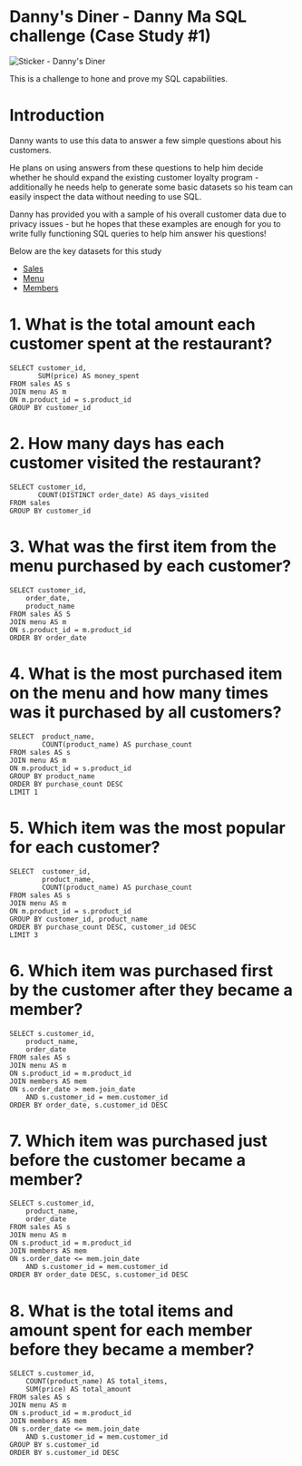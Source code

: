 # Danny's Diner - Danny Ma SQL challenge (Case Study #1)

![Sticker - Danny's Diner](https://github.com/user-attachments/assets/e2aae3d5-199d-4ec5-bc37-e7629aedaea2)

This is a challenge to hone and prove my SQL capabilities.

# Introduction
Danny wants to use this data to answer a few simple questions about his customers. 

He plans on using answers from these questions to help him decide whether he should expand the existing customer loyalty program - additionally he needs help to generate some basic datasets so his team can easily inspect the data without needing to use SQL.

Danny has provided you with a sample of his overall customer data due to privacy issues - but he hopes that these examples are enough for you to write fully functioning SQL queries to help him answer his questions!

Below are the key datasets for this study 

* [Sales](https://github.com/Rabulala7/Danny-s-Dinner-SQL-challenge/blob/main/datasets/Sales.csv)
* [Menu](https://github.com/Rabulala7/Danny-s-Dinner-SQL-challenge/blob/main/datasets/Menu.csv)
* [Members](https://github.com/Rabulala7/Danny-s-Dinner-SQL-challenge/blob/main/datasets/Members.csv)


# 1. What is the total amount each customer spent at the restaurant?


    SELECT customer_id, 
           SUM(price) AS money_spent
    FROM sales AS s
    JOIN menu AS m
    ON m.product_id = s.product_id
    GROUP BY customer_id





# 2. How many days has each customer visited the restaurant?


    SELECT customer_id, 
           COUNT(DISTINCT order_date) AS days_visited
    FROM sales
    GROUP BY customer_id



# 3. What was the first item from the menu purchased by each customer?


    SELECT customer_id, 
        order_date, 
        product_name 
    FROM sales AS S
    JOIN menu AS m
    ON s.product_id = m.product_id
    ORDER BY order_date



# 4. What is the most purchased item on the menu and how many times was it purchased by all customers?



    SELECT  product_name,
            COUNT(product_name) AS purchase_count
    FROM sales AS s
    JOIN menu AS m
    ON m.product_id = s.product_id
    GROUP BY product_name
    ORDER BY purchase_count DESC
    LIMIT 1


# 5. Which item was the most popular for each customer?



    SELECT  customer_id,
            product_name,
            COUNT(product_name) AS purchase_count
    FROM sales AS s
    JOIN menu AS m
    ON m.product_id = s.product_id
    GROUP BY customer_id, product_name
    ORDER BY purchase_count DESC, customer_id DESC
    LIMIT 3



# 6. Which item was purchased first by the customer after they became a member?



    SELECT s.customer_id,
        product_name,
        order_date
    FROM sales AS s
    JOIN menu AS m
    ON s.product_id = m.product_id
    JOIN members AS mem
    ON s.order_date > mem.join_date 
        AND s.customer_id = mem.customer_id
    ORDER BY order_date, s.customer_id DESC


# 7. Which item was purchased just before the customer became a member?



    SELECT s.customer_id,
        product_name,
        order_date
    FROM sales AS s
    JOIN menu AS m
    ON s.product_id = m.product_id
    JOIN members AS mem
    ON s.order_date <= mem.join_date 
        AND s.customer_id = mem.customer_id
    ORDER BY order_date DESC, s.customer_id DESC



# 8. What is the total items and amount spent for each member before they became a member?


    SELECT s.customer_id,
        COUNT(product_name) AS total_items,
        SUM(price) AS total_amount
    FROM sales AS s
    JOIN menu AS m
    ON s.product_id = m.product_id
    JOIN members AS mem
    ON s.order_date <= mem.join_date 
        AND s.customer_id = mem.customer_id
    GROUP BY s.customer_id
    ORDER BY s.customer_id DESC




